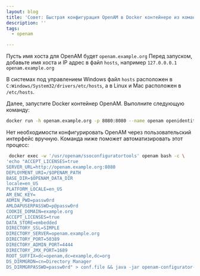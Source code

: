 ```yaml
---
layout: blog
title: 'Совет: Быстрая конфигурация OpenAM в Docker контейнере из командной строки'
description: ''
tags: 
  - openam

---
```


Пусть имя хоста для OpenAM будет `openam.example.org`
Перед запуском, добавьте имя хоста и IP адрес в файл `hosts`, например `127.0.0.0.1 openam.example.org`

В системах под управлением Windows файл `hosts` расположен в `C:Windows/System32/drivers/etc/hosts`, а в Linux и Mac расположен в `/etc/hosts`.

Далее, запустите Docker контейнер OpenAM. Выполните следующую команду:

```bash
docker run -h openam.example.org -p 8080:8080 --name openam openidentityplatform/openam
```
Нет необходимости конфигурировать OpenAM через пользовательский интерфейс вручную. 
Команда ниже поможет автоматизировать этот процесс:

```bash
 docker exec -w '/usr/openam/ssoconfiguratortools' openam bash -c \
'echo "ACCEPT_LICENSES=true
SERVER_URL=http://openam.example.org:8080
DEPLOYMENT_URI=/$OPENAM_PATH
BASE_DIR=$OPENAM_DATA_DIR
locale=en_US
PLATFORM_LOCALE=en_US
AM_ENC_KEY=
ADMIN_PWD=passw0rd
AMLDAPUSERPASSWD=p@passw0rd
COOKIE_DOMAIN=example.org
ACCEPT_LICENSES=true
DATA_STORE=embedded
DIRECTORY_SSL=SIMPLE
DIRECTORY_SERVER=openam.example.org
DIRECTORY_PORT=50389
DIRECTORY_ADMIN_PORT=4444
DIRECTORY_JMX_PORT=1689
ROOT_SUFFIX=dc=openam,dc=example,dc=org
DS_DIRMGRDN=cn=Directory Manager
DS_DIRMGRPASSWD=passw0rd" > conf.file && java -jar openam-configurator-tool*.jar --file conf.file'
```

